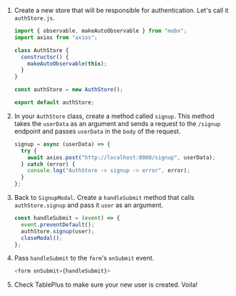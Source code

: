 1. Create a new store that will be responsible for authentication. Let's call it `authStore.js`.

   ```javascript
   import { observable, makeAutoObservable } from "mobx";
   import axios from "axios";

   class AuthStore {
     constructor() {
       makeAutoObservable(this);
     }
   }

   const authStore = new AuthStore();

   export default authStore;
   ```

2. In your `AuthStore` class, create a method called `signup`. This method takes the `userData` as an argument and sends a request to the `/signup` endpoint and passes `userData` in the `body` of the request.

   ```javascript
   signup = async (userData) => {
     try {
       await axios.post("http://localhost:8000/signup", userData);
     } catch (error) {
       console.log("AuthStore -> signup -> error", error);
     }
   };
   ```

3. Back to `SignupModal`. Create a `handleSubmit` method that calls `authStore.signup` and pass it `user` as an argument.

   ```javascript
   const handleSubmit = (event) => {
     event.preventDefault();
     authStore.signup(user);
     closeModal();
   };
   ```

4. Pass `handleSubmit` to the `form`'s `onSubmit` event.

   ```javascript
   <form onSubmit={handleSubmit}>
   ```

5. Check TablePlus to make sure your new user is created. Voila!
